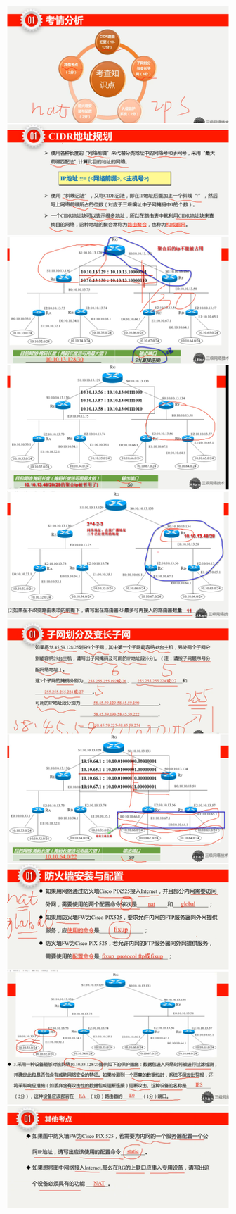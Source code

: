 ![](./src/2023-09-19_130736.png)
![](./src/2023-09-19_130748.png)
![](./src/2023-09-19_130853.png)
![](./src/2023-09-19_131008.png)
![](./src/2023-09-19_131104.png)
![](./src/2023-09-19_131136.png)
![](./src/2023-09-19_140231.png)
![](./src/2023-09-19_131151.png)
![](./src/2023-09-19_131206.png)
![](./src/2023-09-19_131219.png)